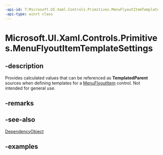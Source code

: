 ```yaml
---
-api-id: T:Microsoft.UI.Xaml.Controls.Primitives.MenuFlyoutItemTemplateSettings
-api-type: winrt class
---
```


<!-- Class syntax.
public class MenuFlyoutItemTemplateSettings : DependencyObject, DependencyObject
-->

# Microsoft.UI.Xaml.Controls.Primitives.MenuFlyoutItemTemplateSettings

## -description

Provides calculated values that can be referenced as **TemplatedParent** sources when defining templates for a [MenuFlyoutItem](../microsoft.ui.xaml.controls/menuflyoutitem.md) control. Not intended for general use.

## -remarks

## -see-also

[DependencyObject](../microsoft.ui.xaml/dependencyobject.md)

## -examples

